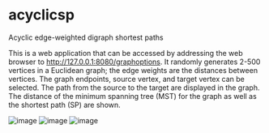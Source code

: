 # acyclicsp
Acyclic edge-weighted digraph shortest paths 

This is a web application that can be accessed by addressing the web browser to http://127.0.0.1:8080/graphoptions.  It randomly generates 2-500 vertices in a
Euclidean graph; the edge weights are the distances between vertices.  The graph endpoints, source vertex, and target vertex can be selected.  The path from
the source to the target are displayed in the graph.  The distance of the minimum spanning tree (MST) for the graph as well as the shortest path (SP) are 
shown.

![image](https://user-images.githubusercontent.com/117768679/221942040-b2690415-1163-4316-95d8-6efd62bc3b74.png)
![image](https://user-images.githubusercontent.com/117768679/221941132-81c93a41-e639-4587-89d6-13123b146ca5.png)
![image](https://user-images.githubusercontent.com/117768679/221941490-062d6d62-184a-4508-97f7-3fdec85ba8e7.png)
